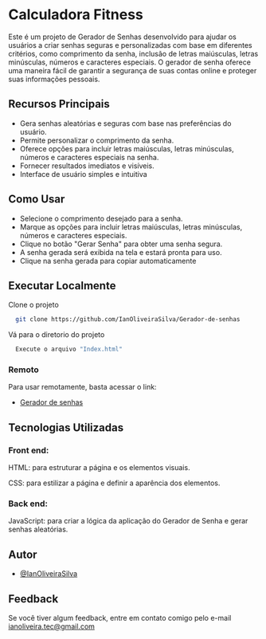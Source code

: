 
# Calculadora Fitness

Este é um projeto de Gerador de Senhas desenvolvido para ajudar os usuários a criar senhas seguras e personalizadas com base em diferentes critérios, como comprimento da senha, inclusão de letras maiúsculas, letras minúsculas, números e caracteres especiais. O gerador de senha oferece uma maneira fácil de garantir a segurança de suas contas online e proteger suas informações pessoais.

## Recursos Principais
- Gera senhas aleatórias e seguras com base nas preferências do usuário.
- Permite personalizar o comprimento da senha.
- Oferece opções para incluir letras maiúsculas, letras minúsculas, números e caracteres especiais na senha.
- Fornecer resultados imediatos e visíveis.
- Interface de usuário simples e intuitiva

## Como Usar
- Selecione o comprimento desejado para a senha.
- Marque as opções para incluir letras maiúsculas, letras minúsculas, números e caracteres especiais.
- Clique no botão "Gerar Senha" para obter uma senha segura.
- A senha gerada será exibida na tela e estará pronta para uso.
- Clique na senha gerada para copiar automaticamente

## Executar Localmente

Clone o projeto

```bash
  git clone https://github.com/IanOliveiraSilva/Gerador-de-senhas
```

Vá para o diretorio do projeto

```bash
  Execute o arquivo "Index.html"
```

### Remoto
Para usar remotamente, basta acessar o link:

  - [Gerador de senhas](https://github.com/IanOliveiraSilva)


## Tecnologias Utilizadas

### Front end: 
HTML: para estruturar a página e os elementos visuais.

CSS: para estilizar a página e definir a aparência dos elementos.
### Back end:
JavaScript: para criar a lógica da aplicação do Gerador de Senha e gerar senhas aleatórias.


## Autor

- [@IanOliveiraSilva](https://github.com/IanOliveiraSilva)


## Feedback

Se você tiver algum feedback, entre em contato comigo pelo e-mail ianoliveira.tec@gmail.com

